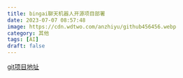 ```yaml
---
title: bingai聊天机器人开源项目部署
date: 2023-07-07 08:57:48
image: https://cdn.wdtwo.com/anzhiyu/github456456.webp
category: 其他
tags: [AI]
draft: false
---
```


[git项目地址](https://github.com/wdtwo/go-proxy-bingai)




